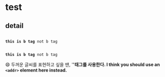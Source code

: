 # test
## detail
<pre>
<code>
<b>this is b tag</b> not b tag<br/>
  
<b>this is b tag</b> not b tag</code></pre>
:smile:
두꺼운 글씨를 표현하고 싶을 땐, '<b>'태그를 사용한다.
I think you should use an
`<addr>` element here instead.